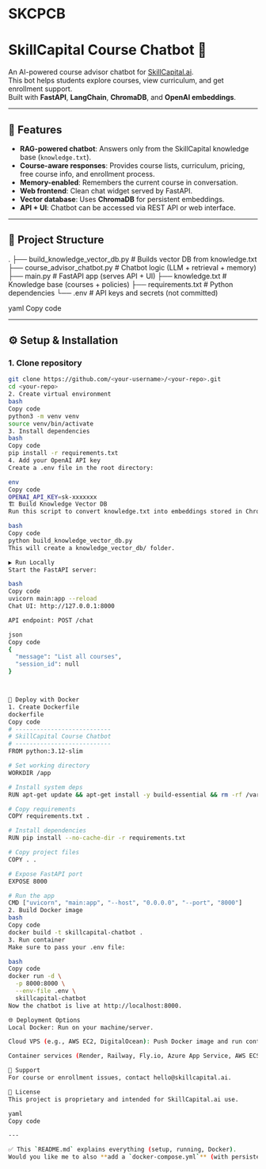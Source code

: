 # SKCPCB
# SkillCapital Course Chatbot 🤖

An AI-powered course advisor chatbot for [SkillCapital.ai](https://www.skillcapital.ai).  
This bot helps students explore courses, view curriculum, and get enrollment support.  
Built with **FastAPI**, **LangChain**, **ChromaDB**, and **OpenAI embeddings**.

---

## 🚀 Features
- **RAG-powered chatbot**: Answers only from the SkillCapital knowledge base (`knowledge.txt`).
- **Course-aware responses**: Provides course lists, curriculum, pricing, free course info, and enrollment process.
- **Memory-enabled**: Remembers the current course in conversation.
- **Web frontend**: Clean chat widget served by FastAPI.
- **Vector database**: Uses **ChromaDB** for persistent embeddings.
- **API + UI**: Chatbot can be accessed via REST API or web interface.

---

## 📂 Project Structure
.
├── build_knowledge_vector_db.py # Builds vector DB from knowledge.txt
├── course_advisor_chatbot.py # Chatbot logic (LLM + retrieval + memory)
├── main.py # FastAPI app (serves API + UI)
├── knowledge.txt # Knowledge base (courses + policies)
├── requirements.txt # Python dependencies
└── .env # API keys and secrets (not committed)

yaml
Copy code

---

## ⚙️ Setup & Installation

### 1. Clone repository
```bash
git clone https://github.com/<your-username>/<your-repo>.git
cd <your-repo>
2. Create virtual environment
bash
Copy code
python3 -m venv venv
source venv/bin/activate
3. Install dependencies
bash
Copy code
pip install -r requirements.txt
4. Add your OpenAI API key
Create a .env file in the root directory:

env
Copy code
OPENAI_API_KEY=sk-xxxxxxx
🏗️ Build Knowledge Vector DB
Run this script to convert knowledge.txt into embeddings stored in Chroma:

bash
Copy code
python build_knowledge_vector_db.py
This will create a knowledge_vector_db/ folder.

▶️ Run Locally
Start the FastAPI server:

bash
Copy code
uvicorn main:app --reload
Chat UI: http://127.0.0.1:8000

API endpoint: POST /chat

json
Copy code
{
  "message": "List all courses",
  "session_id": null
}



🐳 Deploy with Docker
1. Create Dockerfile
dockerfile
Copy code
# ---------------------------
# SkillCapital Course Chatbot
# ---------------------------
FROM python:3.12-slim

# Set working directory
WORKDIR /app

# Install system deps
RUN apt-get update && apt-get install -y build-essential && rm -rf /var/lib/apt/lists/*

# Copy requirements
COPY requirements.txt .

# Install dependencies
RUN pip install --no-cache-dir -r requirements.txt

# Copy project files
COPY . .

# Expose FastAPI port
EXPOSE 8000

# Run the app
CMD ["uvicorn", "main:app", "--host", "0.0.0.0", "--port", "8000"]
2. Build Docker image
bash
Copy code
docker build -t skillcapital-chatbot .
3. Run container
Make sure to pass your .env file:

bash
Copy code
docker run -d \
  -p 8000:8000 \
  --env-file .env \
  skillcapital-chatbot
Now the chatbot is live at http://localhost:8000.

🌐 Deployment Options
Local Docker: Run on your machine/server.

Cloud VPS (e.g., AWS EC2, DigitalOcean): Push Docker image and run container.

Container services (Render, Railway, Fly.io, Azure App Service, AWS ECS, etc.): Deploy directly with Dockerfile.

📧 Support
For course or enrollment issues, contact hello@skillcapital.ai.

📜 License
This project is proprietary and intended for SkillCapital.ai use.

yaml
Copy code

---

✅ This `README.md` explains everything (setup, running, Docker).  
Would you like me to also **add a `docker-compose.yml`** (with persistence for Chroma vector DB) so deployment 
